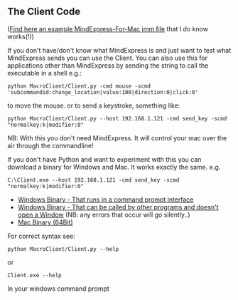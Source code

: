 
The Client Code
------------------

([Find here an example MindExpress-For-Mac jmm file](Layouts/README.md) that I do know works(!))

If you don't have/don't know what MindExpress is and just want to test what MindExpress sends you can use the Client. You can also use this for applications other than MindExpress by sending the string to call the executable in a shell e.g.:

    python MacroClient/Client.py -cmd mouse -scmd 'subcommandid:change_location|value:100|direction:0|click:0'
    
to move the mouse. or to send a keystroke, something like:
    
    python MacroClient/Client.py --host 192.168.1.121 -cmd send_key -scmd "normalkey:k|modifier:0"
    
NB: With this you don't need MindExpress. It will control your mac over the air through the commandline! 

If you don't have Python and want to experiment with this you can download a binary for Windows and Mac. It works exactly the same. e.g. 

    C:\Client.exe --host 192.168.1.121 -cmd send_key -scmd "normalkey:k|modifier:0"
    
* [Windows Binary - That runs in a command prompt interface](https://s3-eu-west-1.amazonaws.com/app-macro/Client.exe.zip)
* [Windows Binary - That can be called by other programs and doesn't open a Window](https://s3-eu-west-1.amazonaws.com/app-macro/ClientW.exe.zip) (NB: any errors that occur will go silently..)
* [Mac Binary (64Bit)](https://s3-eu-west-1.amazonaws.com/app-macro/ClientMacOSX64.zip)

For correct syntax see:

    python MacroClient/Client.py --help

or 

    Client.exe --help
    
In your windows command prompt